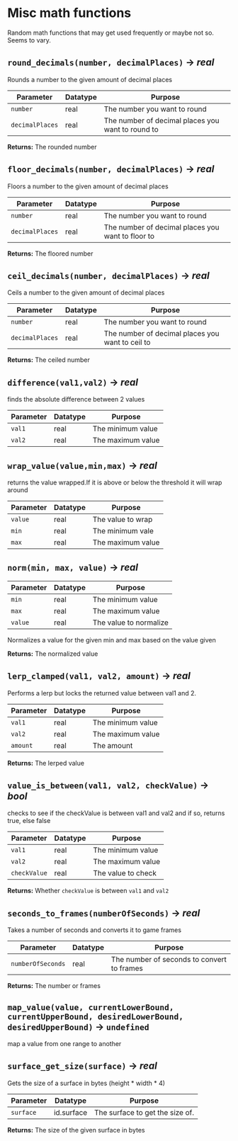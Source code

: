 # Misc math functions
Random math functions that may get used frequently or maybe not so. Seems to vary.

## `round_decimals(number, decimalPlaces)` → *real*
Rounds a number to the given amount of decimal places

| Parameter | Datatype  | Purpose |
|-----------|-----------|---------|
|`number` |real |The number you want to round |
|`decimalPlaces` |real |The number of decimal places you want to round to |

**Returns:** The rounded number

## `floor_decimals(number, decimalPlaces)` → *real*
Floors a number to the given amount of decimal places

| Parameter | Datatype  | Purpose |
|-----------|-----------|---------|
|`number` |real |The number you want to round |
|`decimalPlaces` |real |The number of decimal places you want to floor to |

**Returns:** The floored number

## `ceil_decimals(number, decimalPlaces)` → *real*
Ceils a number to the given amount of decimal places

| Parameter | Datatype  | Purpose |
|-----------|-----------|---------|
|`number` |real |The number you want to round |
|`decimalPlaces` |real |The number of decimal places you want to ceil to |

**Returns:** The ceiled number

## `difference(val1,val2)` → *real*
finds the absolute difference between 2 values

| Parameter | Datatype  | Purpose |
|-----------|-----------|---------|
|`val1` |real |The minimum value |
|`val2` |real |The maximum value |

## `wrap_value(value,min,max)` → *real*
returns the value wrapped.If it is above or below the threshold it will wrap around

| Parameter | Datatype  | Purpose |
|-----------|-----------|---------|
|`value` |real |The value to wrap |
|`min` |real |The minimum vale |
|`max` |real |The maximum value |

## `norm(min, max, value)` → *real*

| Parameter | Datatype  | Purpose |
|-----------|-----------|---------|
|`min` |real |The minimum value |
|`max` |real |The maximum value |
|`value` |real |The value to normalize |
Normalizes a value for the given min and max based on the value given

**Returns:** The normalized value

## `lerp_clamped(val1, val2, amount)` → *real*
Performs a lerp but locks the returned value between val1 and 2.

| Parameter | Datatype  | Purpose |
|-----------|-----------|---------|
|`val1` |real |The minimum value |
|`val2` |real |The maximum value |
|`amount` |real |The amount |

**Returns:** The lerped value

## `value_is_between(val1, val2, checkValue)` → *bool*
checks to see if the checkValue is between val1 and val2 and if so, returns true, else false

| Parameter | Datatype  | Purpose |
|-----------|-----------|---------|
|`val1` |real |The minimum value |
|`val2` |real |The maximum value |
|`checkValue` |real |The value to check |

**Returns:** Whether `checkValue` is between `val1` and `val2`

## `seconds_to_frames(numberOfSeconds)` → *real*
Takes a number of seconds and converts it to game frames

| Parameter | Datatype  | Purpose |
|-----------|-----------|---------|
|`numberOfSeconds` |real |The number of seconds to convert to frames |

**Returns:** The number or frames

## `map_value(value, currentLowerBound, currentUpperBound, desiredLowerBound, desiredUpperBound)` → `undefined`
map a value from one range to another

## `surface_get_size(surface)` → *real*
Gets the size of a surface in bytes (height * width * 4)

| Parameter | Datatype  | Purpose |
|-----------|-----------|---------|
|`surface` |id.surface |The surface to get the size of. |

**Returns:** The size of the given surface in bytes
